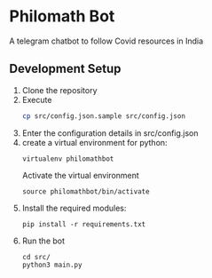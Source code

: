# Philomath Bot
A telegram chatbot to follow Covid resources in India

## Development Setup
1. Clone the repository
2. Execute
   ```bash
   cp src/config.json.sample src/config.json
   ```
3. Enter the configuration details in src/config.json
4. create a virtual environment for python:
   ```
   virtualenv philomathbot
   ```
   Activate the virtual environment
   ```
   source philomathbot/bin/activate
   ```
5. Install the required modules:
   ```
   pip install -r requirements.txt
   ```
6. Run the bot
   ```
   cd src/
   python3 main.py
   ```	
